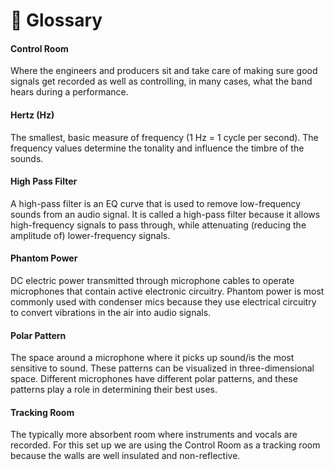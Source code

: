 # 📕 Glossary

#### Control Room

Where the engineers and producers sit and take care of making sure good signals get recorded as well as controlling, in many cases, what the band hears during a performance.

#### Hertz (Hz)

The smallest, basic measure of frequency (1 Hz = 1 cycle per second). The frequency values determine the tonality and influence the timbre of the sounds.

#### High Pass Filter

A high-pass filter is an EQ curve that is used to remove low-frequency sounds from an audio signal. It is called a high-pass filter because it allows high-frequency signals to pass through, while attenuating (reducing the amplitude of) lower-frequency signals.

#### Phantom Power

DC electric power transmitted through microphone cables to operate microphones that contain active electronic circuitry. Phantom power is most commonly used with condenser mics because they use electrical circuitry to convert vibrations in the air into audio signals.

#### Polar Pattern

The space around a microphone where it picks up sound/is the most sensitive to sound. These patterns can be visualized in three-dimensional space. Different microphones have different polar patterns, and these patterns play a role in determining their best uses.

#### Tracking Room

The typically more absorbent room where instruments and vocals are recorded. For this set up we are using the Control Room as a tracking room because the walls are well insulated and non-reflective.
